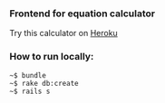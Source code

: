 ### Frontend for equation calculator

Try this calculator on [Heroku](https://lit-inlet-98905.herokuapp.com/)

### How to run locally:

```
~$ bundle
~$ rake db:create
~$ rails s
```
